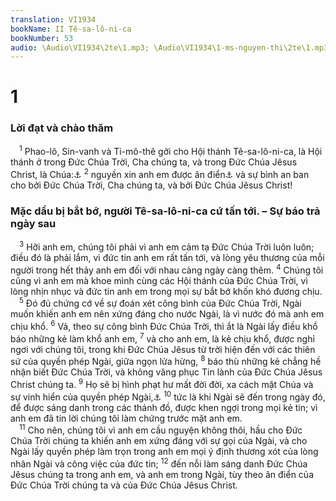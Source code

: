 ```yaml
---
translation: VI1934
bookName: II Tê-sa-lô-ni-ca 
bookNumber: 53
audio: \Audio\VI1934\2te\1.mp3; \Audio\VI1934\1-ms-nguyen-thi\2te\1.mp3; \Audio\VI1934\2-ms-david-dong\2te\1.mp3
---
```


<div class="title"><h1>1</h1><h3>Lời đạt và chào thăm</h3></div>
<span class="verse 2te_1_1"> <sup>1</sup> Phao-lô, Sin-vanh và Ti-mô-thê gởi cho Hội thánh Tê-sa-lô-ni-ca, là Hội thánh ở trong Đức Chúa Trời, Cha chúng ta, và trong Đức Chúa Jêsus Christ, là Chúa:<a data-toggle="tooltip" data-placement="bottom" title="Cong 17:1">⚓</a></span>
<span class="verse 2te_1_2"><sup>2</sup> nguyền xin anh em được ân điển<a data-toggle="tooltip" data-placement="bottom" title="Xem chú thích ở Lu 2:40">⚓</a> và sự bình an ban cho bởi Đức Chúa Trời, Cha chúng ta, và bởi Đức Chúa Jêsus Christ! <br/></span>
<div class="title"><h3>Mặc dầu bị bắt bớ, người Tê-sa-lô-ni-ca cứ tấn tới. – Sự báo trả ngày sau</h3></div>
<span class="verse 2te_1_3"> <sup>3</sup> Hỡi anh em, chúng tôi phải vì anh em cảm tạ Đức Chúa Trời luôn luôn; điều đó là phải lắm, vì đức tin anh em rất tấn tới, và lòng yêu thương của mỗi người trong hết thảy anh em đối với nhau càng ngày càng thêm. </span>
<span class="verse 2te_1_4"><sup>4</sup> Chúng tôi cũng vì anh em mà khoe mình cùng các Hội thánh của Đức Chúa Trời, vì lòng nhịn nhục và đức tin anh em trong mọi sự bắt bớ khốn khó đương chịu. <br/></span>
<span class="verse 2te_1_5"> <sup>5</sup> Đó đủ chứng cớ về sự đoán xét công bình của Đức Chúa Trời, Ngài muốn khiến anh em nên xứng đáng cho nước Ngài, là vì nước đó mà anh em chịu khổ. </span>
<span class="verse 2te_1_6"><sup>6</sup> Vả, theo sự công bình Đức Chúa Trời, thì ắt là Ngài lấy điều khổ báo những kẻ làm khổ anh em, </span>
<span class="verse 2te_1_7"><sup>7</sup> và cho anh em, là kẻ chịu khổ, được nghỉ ngơi với chúng tôi, trong khi Đức Chúa Jêsus từ trời hiện đến với các thiên sứ của quyền phép Ngài, giữa ngọn lửa hừng, </span>
<span class="verse 2te_1_8"><sup>8</sup> báo thù những kẻ chẳng hề nhận biết Đức Chúa Trời, và không vâng phục Tin lành của Đức Chúa Jêsus Christ chúng ta. </span>
<span class="verse 2te_1_9"><sup>9</sup> Họ sẽ bị hình phạt hư mất đời đời, xa cách mặt Chúa và sự vinh hiển của quyền phép Ngài,<a data-toggle="tooltip" data-placement="bottom" title="Es 2:10">⚓</a></span>
<span class="verse 2te_1_10"><sup>10</sup> tức là khi Ngài sẽ đến trong ngày đó, để được sáng danh trong các thánh đồ, được khen ngợi trong mọi kẻ tin; vì anh em đã tin lời chúng tôi làm chứng trước mặt anh em. <br/></span>
<span class="verse 2te_1_11"> <sup>11</sup> Cho nên, chúng tôi vì anh em cầu nguyện không thôi, hầu cho Đức Chúa Trời chúng ta khiến anh em xứng đáng với sự gọi của Ngài, và cho Ngài lấy quyền phép làm trọn trong anh em mọi ý định thương xót của lòng nhân Ngài và công việc của đức tin; </span>
<span class="verse 2te_1_12"><sup>12</sup> đến nỗi làm sáng danh Đức Chúa Jêsus chúng ta trong anh em, và anh em trong Ngài, tùy theo ân điển của Đức Chúa Trời chúng ta và của Đức Chúa Jêsus Christ. <br/></span>
